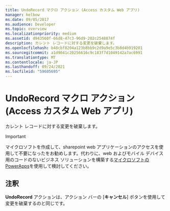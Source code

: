 ```yaml
---
title: UndoRecord マクロ アクション (Access カスタム Web アプリ)
manager: kelbow
ms.date: 09/05/2017
ms.audience: Developer
ms.topic: overview
ms.localizationpriority: medium
ms.assetid: d943560f-66d8-47c3-96d9-202c2548874f
description: カレント レコードに対する変更を破棄します。
ms.openlocfilehash: b48cbf8204a123b8bb9c2d9a9e5c3b8d4b919201
ms.sourcegitcommit: a1d9041c20256616c9c183f7d1049142a7ac6991
ms.translationtype: MT
ms.contentlocale: ja-JP
ms.lasthandoff: 09/24/2021
ms.locfileid: "59605695"
---
```

# <a name="undorecord-macro-action-access-custom-web-app"></a>UndoRecord マクロ アクション (Access カスタム Web アプリ)

カレント レコードに対する変更を破棄します。
  
> [!IMPORTANT]
> マイクロソフトを作成して、sharepoint web アプリケーションのアクセスを使用して不要になったをお勧めします。代わりに、web およびモバイル デバイス用のコードのないビジネス ソリューションを構築する[マイクロソフトの PowerApps](https://powerapps.microsoft.com/en-us/)を使用して検討してください。 
  
## <a name="remarks"></a>注釈

**UndoRecord** アクションは、アクション バーの [**キャンセル**] ボタンを使用して変更を破棄するのと同じです。 
  

